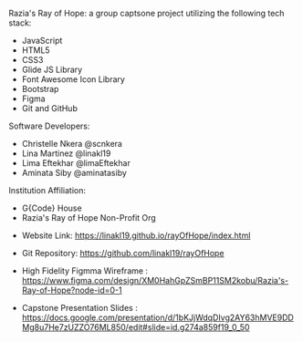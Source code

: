 <!-- About the Project -->
Razia's Ray of Hope: a group captsone project utilizing the following tech stack:

- JavaScript
- HTML5
- CSS3
- Glide JS Library
- Font Awesome Icon Library
- Bootstrap
- Figma
- Git and GitHub

<!-- Contributers -->

Software Developers:
- Christelle Nkera @scnkera
- Lina Martinez @linakl19
- Lima Eftekhar @limaEftekhar 
- Aminata Siby @aminatasiby

Institution Affiliation: 
- G{Code} House
- Razia's Ray of Hope Non-Profit Org

<!-- Porject Links -->

- Website Link: https://linakl19.github.io/rayOfHope/index.html

- Git Repository: https://github.com/linakl19/rayOfHope

- High Fidelity Figmma Wireframe : https://www.figma.com/design/XM0HahGpZSmBP11SM2kobu/Razia's-Ray-of-Hope?node-id=0-1

- Capstone Presentation Slides : https://docs.google.com/presentation/d/1bKJjWdqDIvg2AY63hMVE9DDMg8u7He7zUZZO76ML850/edit#slide=id.g274a859f19_0_50

